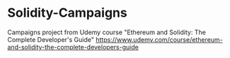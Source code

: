 # Solidity-Campaigns

Campaigns project from Udemy course "Ethereum and Solidity: The Complete Developer's Guide"
https://www.udemy.com/course/ethereum-and-solidity-the-complete-developers-guide
